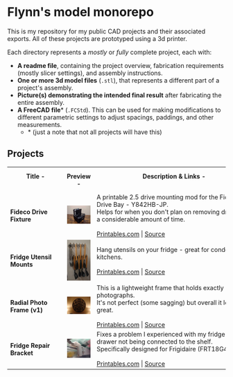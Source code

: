 # Flynn's model monorepo

This is my repository for my public CAD projects and their associated exports. All of these projects are prototyped
using a 3d printer.

Each directory represents a _mostly_ or _fully_ complete project, each with:

* **A readme file**, containing the project overview, fabrication requirements (mostly slicer settings), and assembly instructions.
* **One or more 3d model files** (`.stl`), that represents a different part of a project's assembly.
* **Picture(s) demonstrating the intended final result** after fabricating the entire assembly.
* **A FreeCAD file*** (`.FCStd`). This can be used for making modifications to different parametric settings to adjust spacings,
  paddings, and other measurements.
    * \* (just a note that not all projects will have this)

## Projects

<table>
  <tr>
    <th>Title -&nbsp;&nbsp;&nbsp;&nbsp;&nbsp;&nbsp;&nbsp;&nbsp;&nbsp;&nbsp;&nbsp;&nbsp;&nbsp;&nbsp;&nbsp;&nbsp;&nbsp;&nbsp;&nbsp;&nbsp;&nbsp;&nbsp;&nbsp;&nbsp;&nbsp;&nbsp;&nbsp;&nbsp;&nbsp;&nbsp;&nbsp;</th>
    <th>Preview<br>-</th>
    <th>Description & Links -&nbsp;&nbsp;&nbsp;&nbsp;&nbsp;&nbsp;&nbsp;&nbsp;&nbsp;&nbsp;&nbsp;&nbsp;&nbsp;&nbsp;&nbsp;&nbsp;&nbsp;&nbsp;&nbsp;&nbsp;&nbsp;&nbsp;&nbsp;&nbsp;&nbsp;&nbsp;&nbsp;&nbsp;&nbsp;&nbsp;&nbsp;&nbsp;&nbsp;&nbsp;&nbsp;&nbsp;&nbsp;&nbsp;&nbsp;&nbsp;&nbsp;&nbsp;&nbsp;&nbsp;&nbsp;&nbsp;&nbsp;&nbsp;&nbsp;&nbsp;&nbsp;&nbsp;&nbsp;&nbsp;&nbsp;&nbsp;&nbsp;&nbsp;&nbsp;&nbsp;&nbsp;&nbsp;&nbsp;&nbsp;&nbsp;&nbsp;&nbsp;&nbsp;&nbsp;&nbsp;&nbsp;&nbsp;&nbsp;&nbsp;&nbsp;&nbsp;&nbsp;&nbsp;&nbsp;&nbsp;&nbsp;&nbsp;&nbsp;&nbsp;&nbsp;&nbsp;&nbsp;&nbsp;&nbsp;&nbsp;&nbsp;&nbsp;&nbsp;&nbsp;&nbsp;</th>
    <th>Has FreeCAD file</th>
  </tr>
  <tr>
    <td><strong>Fideco Drive Fixture</strong></td>
    <td><img src="https://raw.githubusercontent.com/f1yn/3d-models/main/fideco-drive-fixture/images/1.jpg" width="100%" height="100%"></td>
    <td>
      A printable 2.5 drive mounting mod for the Fideco Drive Bay - ‎Y842HB-JP.<br>
      Helps for when you don't plan on removing drives for a considerable amount of time.
      <br><br>
      <a href="https://www.printables.com/model/177882-fideco-drive-fixture">Printables.com</a> |
      <a href="./fideco-drive-fixture">Source</a>
    </td>
    <td>
      <code>true</code>
    </td>
  </tr>
  <tr>
    <td><strong>Fridge Utensil Mounts</strong></td>
    <td><img src="https://raw.githubusercontent.com/f1yn/3d-models/main/fridge-utensil-mount/images/1.jpg" width="100%" height="100%"></td>
    <td>
      Hang utensils on your fridge - great for condensed kitchens.
      <br><br>
      <a href="https://www.printables.com/model/163686-fridge-utensil-mount-parametric">Printables.com</a> |
      <a href="./fridge-utensil-mount">Source</a>
    </td>
    <td>
      <code>true</code>
    </td>
  </tr>
  <tr>
    <td><strong>Radial Photo Frame (v1)</strong></td>
    <td><img src="https://raw.githubusercontent.com/f1yn/3d-models/main/radial-photo-frame-v1/images/1.jpg" width="100%" height="100%"></td>
    <td>
      This is a lightweight frame that holds exactly 14 4x6" photographs.<br>
      It's not perfect (some sagging) but overall it looks great.
      <br><br>
      <a href="https://www.printables.com/model/163668-radial-photo-frame-v1">Printables.com</a> |
      <a href="./radial-photo-frame-v1">Source</a>
    </td>
    <td>
      <code>false</code>
    </td>
  </tr>
  <tr>
    <td><strong>Fridge Repair Bracket</strong></td>
    <td><img src="https://raw.githubusercontent.com/f1yn/3d-models/main/fridge-repair-bracket/images/1.jpg" width="100%" height="100%"></td>
    <td>
      Fixes a problem I experienced with my fridge shelf drawer not being connected to the shelf.<br>
      Specifically designed for Frigidaire (FRT18G4AWM)
      <br><br>
      <a href="https://www.printables.com/model/163690-fridge-repair-mount">Printables.com</a> |
      <a href="./fridge-repair-bracket">Source</a>
    </td>
    <td>
      <code>false</code>
    </td>
  </tr>
</table>
